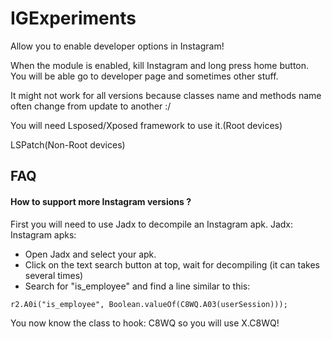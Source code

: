 # IGExperiments

Allow you to enable developer options in Instagram!

When the module is enabled, kill Instagram and long press home button. You will be able go to developer page and sometimes other stuff.

It might not work for all versions because classes name and methods name often change from update to another :/

You will need Lsposed/Xposed framework to use it.(Root devices)

LSPatch(Non-Root devices)

## FAQ

#### How to support more Instagram versions ?

First you will need to use Jadx to decompile an Instagram apk.
Jadx: 
Instagram apks: 

- Open Jadx and select your apk.
- Click on the text search button at top, wait for decompiling (it can takes several times)
- Search for "is_employee" and find a line similar to this:

```
r2.A0i("is_employee", Boolean.valueOf(C8WQ.A03(userSession)));
```

You now know the class to hook: C8WQ so you will use X.C8WQ!
